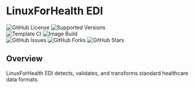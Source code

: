 # LinuxForHealth EDI

![GitHub License](https://img.shields.io/github/license/linuxforhealth/edi)
![Supported Versions](https://img.shields.io/badge/python%20version-3.8%2C%203.9-blue)
<br>
![Template CI](https://github.com/linuxforhealth/edi/actions/workflows/continuous-integration.yml/badge.svg)
![Image Build](https://github.com/linuxforhealth/edi/actions/workflows/image-build.yml/badge.svg)
<br>
![GitHub Issues](https://img.shields.io/github/issues/dixonwhitmire/fastapi-template)
![GitHub Forks](https://img.shields.io/github/forks/dixonwhitmire/fastapi-template)
![GitHub Stars](https://img.shields.io/github/stars/dixonwhitmire/fastapi-template)

## Overview

LinuxForHealth EDI detects, validates, and transforms standard healthcare data formats.
